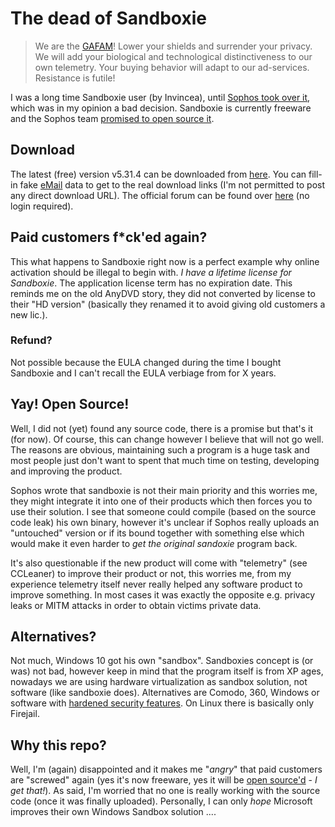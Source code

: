 # The dead of Sandboxie

> We are the [GAFAM](https://en.wikipedia.org/wiki/GAFAM)! Lower your shields and surrender your privacy. We will add your biological and technological distinctiveness to our own telemetry. Your buying behavior will adapt to our ad-services. Resistance is futile!


I was a long time Sandboxie user (by Invincea), until [Sophos took over it](https://community.sophos.com/products/sandboxie/f/forum/115109/major-sandboxie-news-sandboxie-is-now-a-free-tool-with-plans-to-transition-it-to-an-open-source-tool/), which was in my opinion a bad decision. Sandboxie is currently freeware and the Sophos team [promised to open source it](https://community.sophos.com/products/sandboxie/f/forum/115109/major-sandboxie-news-sandboxie-is-now-a-free-tool-with-plans-to-transition-it-to-an-open-source-tool/).


## Download

The latest (free) version v5.31.4 can be downloaded from [here](https://www.sandboxie.com/DownloadSandboxie). You can fill-in fake [eMail](https://temp-mail.org/) data to get to the real download links (I'm not permitted to post any direct download URL). The official forum can be found over [here](https://community.sophos.com/products/sandboxie/f/forum) (no login required).



## Paid customers f*ck'ed again?
This what happens to Sandboxie right now is a perfect example why online activation should be illegal to begin with. _I have a lifetime license for Sandboxie_. The application license term has no expiration date. This reminds me on the old AnyDVD story, they did not converted by license to their "HD version" (basically they renamed it to avoid giving old customers a new lic.).

### Refund?
Not possible because the EULA changed during the time I bought Sandboxie and I can't recall the EULA verbiage from for X years.


## Yay! Open Source!

Well, I did not (yet) found any source code, there is a promise but that's it (for now). Of course, this can change however I believe that will not go well. The reasons are obvious, maintaining such a program is a huge task and most people just don't want to spent that much time on testing, developing and improving the product.

Sophos wrote that sandboxie is not their main priority and this worries me, they might integrate it into one of their products which then forces you to use their solution. I see that someone could compile (based on the source code leak) his own binary, however it's unclear if Sophos really uploads an "untouched" version or if its bound together with something else which would make it even harder to _get the original sandoxie_ program back.

It's also questionable if the new product will come with "telemetry" (see CCLeaner) to improve their product or not, this worries me, from my experience telemetry itself never really helped any software product to improve something. In most cases it was exactly the opposite e.g. privacy leaks or MITM attacks in order to obtain victims private data.

## Alternatives?

Not much, Windows 10 got his own "sandbox". Sandboxies concept is (or was) not bad, however keep in mind that the program itself is from XP ages, nowadays we are using hardware virtualization as sandbox solution, not software (like sandboxie does). Alternatives are Comodo, 360, Windows or software with [hardened security features](https://www.bromium.com/our-tech/bromium-secure-platform/). On Linux there is basically only Firejail.


## Why this repo?

Well, I'm (again) disappointed and it makes me "_angry_" that paid customers are "screwed" again (yes it's now freeware, yes it will be [open source'd](https://community.sophos.com/products/sandboxie/f/forum/115109/major-sandboxie-news-sandboxie-is-now-a-free-tool-with-plans-to-transition-it-to-an-open-source-tool) - _I get that!_). As said, I'm worried that no one is really working with the source code (once it was finally uploaded). Personally, I can only _hope_ Microsoft improves their own Windows Sandbox solution .... 

